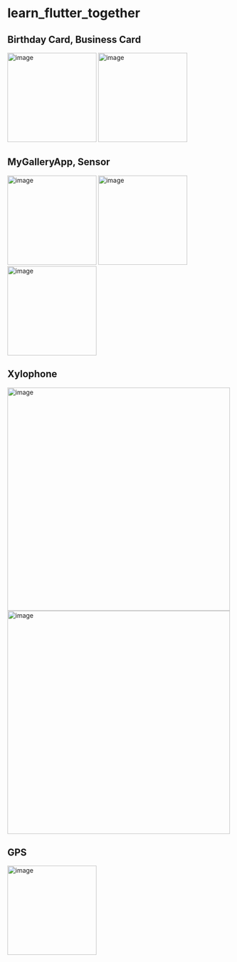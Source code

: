 # learn_flutter_together

## Birthday Card, Business Card
<img width="200" alt="image" src="https://github.com/NalaJang/learn_flutter/assets/73895803/9b68cf8c-a32f-43dd-9997-59f16c522a0c">
<img width="200" alt="image" src="https://github.com/NalaJang/learn_flutter/assets/73895803/a20d7c9c-9942-48f7-940e-46993b833a92">

## MyGalleryApp, Sensor
<img width="200" alt="image" src="https://github.com/NalaJang/learn_flutter/assets/73895803/c249d21e-5764-4112-b62b-702e1132b79c">
<img width="200" alt="image" src="https://github.com/NalaJang/learn_flutter/assets/73895803/cf9233e5-f707-4325-8027-5d5bc7af8970">
<img width="200" alt="image" src="https://github.com/NalaJang/learn_flutter/assets/73895803/a060f5f3-c568-4bc0-9162-6040cb54fb50">

## Xylophone
<img width="500" alt="image" src="https://github.com/NalaJang/learn_flutter/assets/73895803/56fa882a-2f22-4d54-a4aa-a7f49b4d83fe">  
<img width="500" alt="image" src="https://github.com/NalaJang/learn_flutter/assets/73895803/f43384db-74ae-425f-bf57-a954114e5049">

## GPS
<img width="200" alt="image" src="https://github.com/NalaJang/learn_flutter/assets/73895803/85b4d471-6f4f-4453-b113-285ad226710d">
